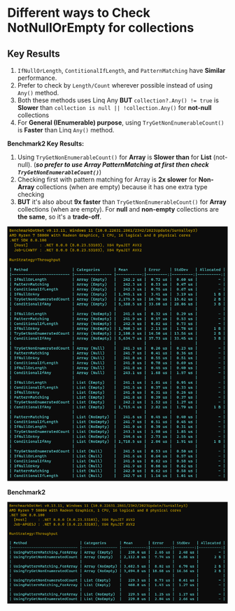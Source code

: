 # Different ways to Check NotNullOrEmpty for collections

## Key Results
1. `IfNullOrLength`, `ContitionalIfLength`, and `PatternMatching` have **Similar** performance.
2. Prefer to check by `Length/Count` wherever possible instead of using `Any()` method.
3. Both these methods uses Linq Any **BUT** `collection?.Any() != true` is **Slower** than `collection is null || !collection.Any()` for **not-null** collections
4. For **General (IEnumerable) purpose**, using `TryGetNonEnumerableCount()` is **Faster** than Linq `Any()` method.

**Benchmark2 Key Results:**
1. Using `TryGetNonEnumerableCount()` for **Array** is **Slower than** for **List** (not-null). (***so prefer to use Array PatternMatching at first then check `TryGetNonEnumerableCount()`***)
2. Checking first with pattern matching for Array is **2x slower** for **Non-Array** collections (when are empty) because it has one extra type checking
3. **BUT** it's also about **9x faster** than `TryGetNonEnumerableCount()` for **Array** collections (when are empty). For **null** and **non-empty** collections are **the same**, so it's a **trade-off**.

![Benchmark](Benchmark.png)

**Benchmark2**

![Benchmark2.png](Benchmark2.png)
